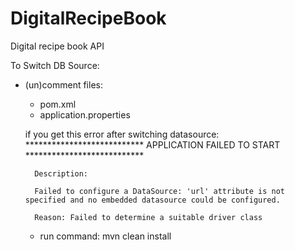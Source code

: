 # DigitalRecipeBook
Digital recipe book API

To Switch DB Source:
- (un)comment files:
	- pom.xml
	- application.properties
	
	if you get this error after switching datasource:
		***************************
		APPLICATION FAILED TO START
		***************************
		
		Description:
		
		Failed to configure a DataSource: 'url' attribute is not specified and no embedded datasource could be configured.
		
		Reason: Failed to determine a suitable driver class
	- run command: mvn clean install
